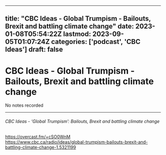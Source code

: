 
---
title: "CBC Ideas - Global Trumpism -  Bailouts, Brexit and battling climate change"
date: 2023-01-08T05:54:22Z
lastmod: 2023-09-05T01:07:24Z
categories: ['podcast', 'CBC Ideas']
draft: false
---


# CBC Ideas - Global Trumpism -  Bailouts, Brexit and battling climate change

No notes recorded

- - -
###### CBC Ideas - ‘Global Trumpism’: Bailouts, Brexit and battling climate change

https://overcast.fm/+cSO0WnM  
https://www.cbc.ca/radio/ideas/global-trumpism-bailouts-brexit-and-battling-climate-change-1.5321199

<!-- #public #podcast #CBC Ideas# -->

<!-- {BearID:E6705323-8106-4698-8BEE-AE4A52747FFA-28016-00002D97C706C810} -->
